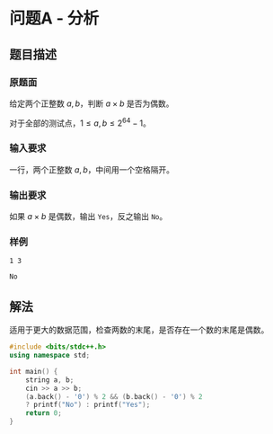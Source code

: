# 问题A - 分析

## 题目描述

### 原题面

给定两个正整数 $a, b$，判断 $a \times b$ 是否为偶数。

对于全部的测试点，$1 \le a, b \le 2^{64} - 1$。

### 输入要求

一行，两个正整数 $a, b$，中间用一个空格隔开。

### 输出要求

如果 $a \times b$ 是偶数，输出 $\texttt{Yes}$，反之输出 $\texttt{No}$。

### 样例

<div class="grid" markdown>

```text
1 3
```

```text
No
```

</div>

## 解法

适用于更大的数据范围，检查两数的末尾，是否存在一个数的末尾是偶数。

```cpp
#include <bits/stdc++.h>
using namespace std;

int main() {
	string a, b;
	cin >> a >> b;
	(a.back() - '0') % 2 && (b.back() - '0') % 2
	? printf("No") : printf("Yes");
	return 0;
}
```
